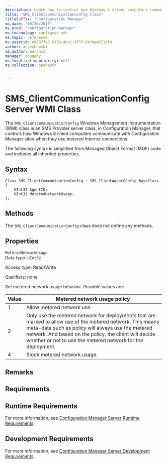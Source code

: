 ```yaml
---
description: Learn how to control how Windows 8 client computers communicate with Configuration Manager sites when they use metered Internet connections.
title: "SMS_ClientCommunicationConfig Class"
titleSuffix: "Configuration Manager"
ms.date: "09/20/2016"
ms.prod: "configuration-manager"
ms.technology: configmgr-sdk
ms.topic: reference
ms.assetid: a9007fe8-9150-40cc-9f37-6430e49718f4
author: aczechowski
ms.author: aaroncz
manager: dougeby
ms.localizationpriority: null
ms.collection: openauth


---
```

# SMS_ClientCommunicationConfig Server WMI Class
The `SMS_ClientCommunicationConfig` Windows Management Instrumentation (WMI) class is an SMS Provider server class, in Configuration Manager, that controls how Windows 8 client computers communicate with Configuration Manager sites when they use metered Internet connections.  

 The following syntax is simplified from Managed Object Format (MOF) code and includes all inherited properties.  

## Syntax  

```  
Class SMS_ClientCommunicationConfig : SMS_ClientAgentConfig_BaseClass  
{  
    UInt32 AgentID;  
    UInt32 MeteredNetworkUsage;  
};  
```  

## Methods  
 The `SMS_ClientCommunicationConfig` class does not define any methods.  

## Properties  
 `MeteredNetworkUsage`  
 Data type: `UInt32`  

 Access type: Read/Write  

 Qualifiers: none  

 Set metered network usage behavior. Possible values are:  

|Value|Metered network usage policy|  
|-|-|  
|1|Allow metered network use.|  
|2|Only use the metered network for deployments that are marked to allow use of the metered network. This means meta-data such as policy will always use the metered network. And based on the policy, the client will decide whether or not to use the metered network for the deployment.|  
|4|Block metered network usage.|  

## Remarks  

## Requirements  

## Runtime Requirements  
 For more information, see [Configuration Manager Server Runtime Requirements](../../../../../develop/core/reqs/server-runtime-requirements.md).  

## Development Requirements  
 For more information, see [Configuration Manager Server Development Requirements](../../../../../develop/core/reqs/server-development-requirements.md).
